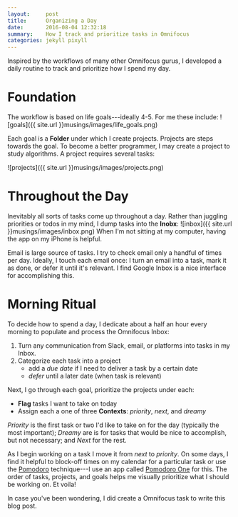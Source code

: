 ```yaml
---
layout:     post
title:      Organizing a Day
date:       2016-08-04 12:32:18
summary:    How I track and prioritize tasks in Omnifocus
categories: jekyll pixyll
---
```


Inspired by the workflows of many other Omnifocus gurus, I developed a daily routine to  track and prioritize how I spend my day.

# Foundation
The workflow is based on life goals---ideally 4-5. For me these include: 
![goals]({{ site.url }}musings/images/life_goals.png)

Each goal is a **Folder** under which I create projects.
Projects are steps towards the goal. To become a better programmer, I may create a project to study algorithms. A project requires several tasks:

![projects]({{ site.url }}musings/images/projects.png)

# Throughout the Day
Inevitably all sorts of tasks come up throughout a day. Rather than juggling priorities or todos in my mind, I dump tasks into the **Inobx**: 
![inbox]({{ site.url }}musings/images/inbox.png)
When I'm not sitting at my computer, having the app on my iPhone is helpful. 

Email is large source of tasks. I try to check email only a handful of times per day. Ideally, I touch each email once: I turn an email into a task, mark it as done, or defer it until it's relevant. I find Google Inbox is a nice interface for accomplishing this.


# Morning Ritual
To decide how to spend a day, I dedicate about a half an hour every morning to populate and process the Omnifocus Inbox: 

<ol type="1">
  <li> Turn any communication from Slack, email, or platforms into tasks in my Inbox. 
  </li>
  <li>
   Categorize each task into a project 
   <ul>
   <li>
   add a <i>due date</i> if I need to deliver a task by a certain date 
  </li>
   <li>
   <i>defer</i> until a later date (when task is relevant)
   </li>
  </ul>
  </li>
</ol>

Next, I go through each goal, prioritize the projects under each: 

<ul>
<li>
<b>Flag</b> tasks I want to take on today
</li>
<li>
Assign each a one of three <b>Contexts</b>: 
<i>priority</i>,<i> next</i>, and<i> dreamy</i>
</li>
</ul>

<i>Priority</i> is the first task or two I'd like to take on for the day (typically the most important); <i>Dreamy</i> are is for tasks that would be nice to accomplish, but not necessary; and <i>Next</i> for the rest.


As I begin working on a task I move it from <i>next</i> to <i>priority</i>. On some days, I find it helpful to block-off times on my calendar for a particular task or use the [Pomodoro](https://en.wikipedia.org/wiki/Pomodoro_Technique) technique---I use an app called [Pomodoro One](http://rinik.net/pomodoro/) for this.
The order of tasks, projects, and goals helps me visually prioritize what I should be working on. Et voila!

In case you've been wondering, I did create a Omnifocus task to write this blog post.
